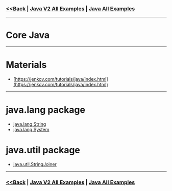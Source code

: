 ### [<<Back](../README.md) | [Java V2 All Examples](https://github.com/avinashbabudonthu/java/blob/master/java-v2/README.md) | [Java All Examples](https://github.com/avinashbabudonthu/java/blob/master/README.md)
------
# Core Java
------
# Materials
* [https://jenkov.com/tutorials/java/index.html](https://jenkov.com/tutorials/java/index.html)
------
# java.lang package
* [java.lang.String](core-java/src/main/java/com/practive/java/lang/StringTest.java)
* [java.lang.System](core-java/src/main/java/com/practive/java/lang/SystemTest.java)

# java.util package
* [java.util.StringJoiner](core-java/src/main/java/com/practive/java/util/StringJoinerTest.java)
------
### [<<Back](../README.md) | [Java V2 All Examples](https://github.com/avinashbabudonthu/java/blob/master/java-v2/README.md) | [Java All Examples](https://github.com/avinashbabudonthu/java/blob/master/README.md)